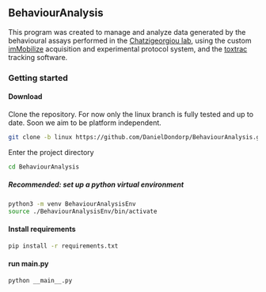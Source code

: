 ## BehaviourAnalysis

This program was created to manage and analyze data generated by the behavioural assays performed in the [Chatzigeorgiou lab](www.chatzigeorgioulab.com), using the custom [imMobilize](https://github.com/DanielDondorp/imMobilize) acquisition and experimental protocol system, and the [toxtrac](https://www.researchgate.net/publication/317425530_ToxTrac_A_fast_and_robust_software_for_tracking_organisms) tracking software.

### Getting started

#### Download
Clone the repository. For now only the linux branch is fully tested and up to date. Soon we aim to be platform independent.

```sh
git clone -b linux https://github.com/DanielDondorp/BehaviourAnalysis.git`
```

Enter the project directory

```sh
cd BehaviourAnalysis
```  
##### Recommended: set up a python virtual environment
```sh
python3 -m venv BehaviourAnalysisEnv
source ./BehaviourAnalysisEnv/bin/activate
```
#### Install requirements
```sh
pip install -r requirements.txt
```

#### run __main__.py
```sh
python __main__.py
```
